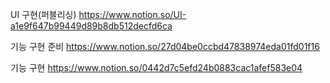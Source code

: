 UI 구현(퍼블리싱) https://www.notion.so/UI-a1e9f647b99449d89b8db512decfd6ca

기능 구현 준비 https://www.notion.so/27d04be0ccbd47838974eda01fd01f16

기능 구현 https://www.notion.so/0442d7c5efd24b0883cac1afef583e04
